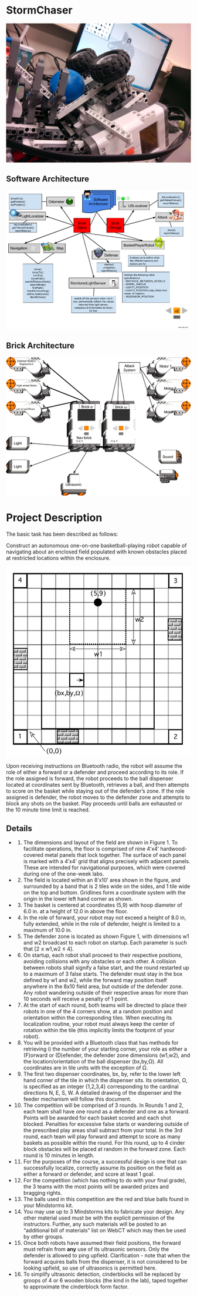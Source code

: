 StormChaser
===========

![Banner](./assets/images/programming.jpg)


## Software Architecture

![Software Architecture](./assets/images/software-architecture.png)


## Brick Architecture

![Brick Architecture](./assets/images/brick-architecture.png)


# Project Description

The basic task has been described as follows: 

 
Construct an autonomous one-on-one basketball-playing robot capable of navigating about an enclosed field populated with known obstacles placed at restricted locations within the enclosure.


![Field Layout](./assets/images/field.png)


Upon receiving instructions on Bluetooth radio, the robot will assume the role of either a forward or a defender and proceed according to its role. If the role assigned is forward, the robot proceeds to the ball dispenser located at coordinates sent by Bluetooth, retrieves a ball, and then attempts to score on the basket while staying out of the defender’s zone. If the role assigned is defender, the robot moves to the defender zone and attempts to block any shots on the basket. Play proceeds until balls are exhausted or the 10 minute time limit is reached.

## Details

* 1. The dimensions and layout of the field are shown in Figure 1. To facilitate operations, the floor is comprised of nine 4’x4’ hardwood-covered metal panels that lock together. The surface of each panel is marked with a 4’x4’ grid that aligns precisely with adjacent panels. These are intended for navigational purposes, which were covered during one of the one-week labs.

* 2. The field is located within an 8’x10’ area shown in the figure, and surrounded by a band that is 2 tiles wide on the sides, and 1 tile wide on the top and bottom. Gridlines form a coordinate system with the origin in the lower left hand corner as shown.

* 3. The basket is centered at coordinates (5,9) with hoop diameter of 6.0 in. at a height of 12.0 in above the floor.

* 4. In the role of forward, your robot may not exceed a height of 8.0 in, fully extended, while in the role of defender, height is limited to a maximum of 10.0 in.

* 5. The defender zone is located as shown Figure 1, with dimensions w1 and w2 broadcast to each robot on startup. Each parameter is such that [2 ≤ w1,w2 ≤ 4].

* 6. On startup, each robot shall proceed to their respective positions, avoiding collisions with any obstacles or each other. A collision between robots shall signify a false start, and the round restarted up to a maximum of 3 false starts. The defender must stay in the box defined by w1 and w2, while the forward may position itself anywhere in the 8x10 field area, but outside of the defender zone. Any robot wandering outside of their respective areas for more than 10 seconds will receive a penalty of 1 point.

* 7. At the start of each round, both teams will be directed to place their robots in one of the 4 corners show, at a random position and orientation within the corresponding tiles. When executing its localization routine, your robot must always keep the center of rotation within the tile (this implicitly limits the footprint of your robot).

* 8. You will be provided with a Bluetooth class that has methods for retrieving i) the number of your starting corner, your role as either a (F)orward or (D)efender, the defender zone dimensions (w1,w2), and the location/orientation of the ball dispenser (bx,by,Ω). All coordinates are in tile units with the exception of Ω.

* 9. The first two dispenser coordinates, bx, by, refer to the lower left hand corner of the tile in which the dispenser sits. Its orientation, Ω, is specified as an integer {1,2,3,4} corresponding to the cardinal directions N, E, S, W. A detailed drawing of the dispenser and the feeder mechanism will follow this document.

* 10. The competition will be comprised of 3 rounds. In Rounds 1 and 2, each team shall have one round as a defender and one as a forward. Points will be awarded for each basket scored and each shot blocked. Penalties for excessive false starts or wandering outside of the prescribed play areas shall subtract from your total. In the 3rd round, each team will play forward and attempt to score as many baskets as possible within the round. For this round, up to 4 cinder block obstacles will be placed at random in the forward zone. Each round is 10 minutes in length.

* 11. For the purposes of the course, a successful design is one that can successfully localize, correctly assume its position on the field as either a forward or defender, and score at least 1 goal.

* 12. For the competition (which has nothing to do with your final grade), the 3 teams with the most points will be awarded prizes and bragging rights.

* 13. The balls used in this competition are the red and blue balls found in your Mindstorms kit.

* 14. You may use up to 3 Mindstorms kits to fabricate your design. Any other material used must be with the explicit permission of the instructors. Further, any such materials will be posted to an “additional bill of materials” list on WebCT which may then be used by other groups.

* 15. Once both robots have assumed their field positions, the forward must refrain from **any** use of its ultrasonic sensors. Only the defender is allowed to ping upfield. Clarification - note that when the forward acquires balls from the dispenser, it is not considered to be looking upfield, so use of ultrasonics is permitted here.

* 16. To simplify ultrasonic detection, cinderblocks will be replaced by groops of 4 or 6 wooden blocks (the kind in the lab), taped together to approximate the cinderblock form factor.